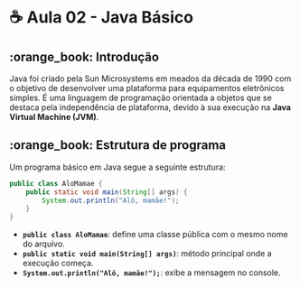# ☕ Aula 02 - Java Básico

## :orange\_book: Introdução

Java foi criado pela Sun Microsystems em meados da década de 1990 com o objetivo de desenvolver uma plataforma para equipamentos eletrônicos simples. É uma linguagem de programação orientada a objetos que se destaca pela independência de plataforma, devido à sua execução na **Java Virtual Machine (JVM)**.

## :orange\_book: Estrutura de programa

Um programa básico em Java segue a seguinte estrutura:

```java
public class AloMamae {
    public static void main(String[] args) {
        System.out.println("Alô, mamãe!");
    }
}
```

* **`public class AloMamae`**: define uma classe pública com o mesmo nome do arquivo.
* **`public static void main(String[] args)`**: método principal onde a execução começa.
* **`System.out.println("Alô, mamãe!");`**: exibe a mensagem no console.
